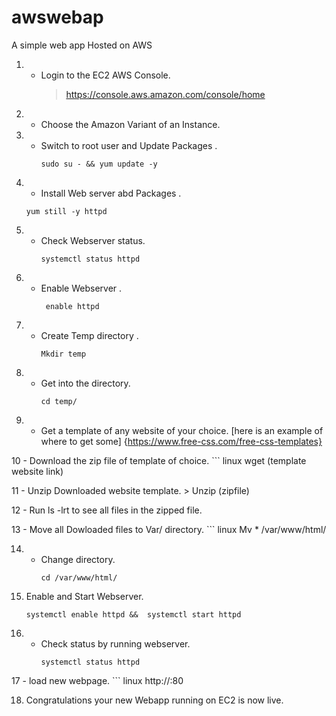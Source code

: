 # awswebap
A simple web app Hosted on AWS
1. - Login to the EC2 AWS Console.
     > https://console.aws.amazon.com/console/home
     
2. - Choose the Amazon Variant of an Instance.
3. - Switch to root user and Update Packages .
     ```linux
     sudo su - && yum update -y
     
4.  - Install Web server abd Packages .
     ``` linux 
     yum still -y httpd
5. - Check Webserver status.
      ``` linux 
      systemctl status httpd
6. - Enable Webserver .
      ``` linux 
       enable httpd
7. - Create Temp directory .
     ``` linux
     Mkdir temp
8. - Get into the directory.
      ``` linux
      cd temp/
9. - Get a template of any website of your choice.
     [here is an example of where to get some] {https://www.free-css.com/free-css-templates}
    
10 - Download the zip file of template of choice.
     ``` linux
      wget (template website link)
      
11 -  Unzip Downloaded website template.
        > Unzip (zipfile)
        
12 - Run ls -lrt to see all files in the zipped file.

13 - Move all Dowloaded files to Var/ directory.
       ``` linux
        Mv * /var/www/html/
        
14. - Change directory.
        ``` linux
        cd /var/www/html/
        
15. Enable and Start Webserver.
      ``` linux
      systemctl enable httpd &&  systemctl start httpd
      
16. - Check status by running webserver.
         ``` linux
         systemctl status httpd
         
17 - load new webpage.
      ``` linux
      http://<public-ip>:80
      
18. Congratulations your new Webapp running on EC2 is now live. 

